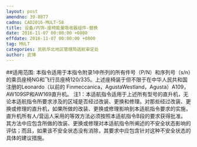 ```yaml
---
layout: post
amendno: 39-8877
cadno: CAD2016-MULT-58
title: 设备/内饰-座椅能量吸收器组件-替换
date: 2016-11-07 00:00:00 +0800
effdate: 2016-11-07 00:00:00 +0800
tag: MULT
categories: 民航华北地区管理局适航审定处
author: 武博
---
```


##适用范围:
本指令适用于本指令附录1中所列的所有件号（P/N）和序列号（s/n）的乘员座椅NG和飞行员座椅120/335。上述座椅装于但不限于在中华人民共和国注册的Leonardo（以前的 Finmeccanica，AgustaWestland，Agusta）A109，AW109SP和AW169直升机。
注1：本适航指令适用于上述所有型号的直升机，无论本适航指令所要求涉及的区域是否经过改装、更换和修理。对那些经过改装、更换或修理的直升机，如果所做的改装、更换或修理影响到本适航指令要求的实施，直升机所有人/营运人采用的等效方法必须按照本适航指令B段的要求获得批准。其方法中应包含所做的改装、更换或修理对本适航指令所阐述的不安全状态影响的评估；而且，如果该不安全状态没有消除，其要求中应包含针对这种不安全状态的具体的建议措施。

